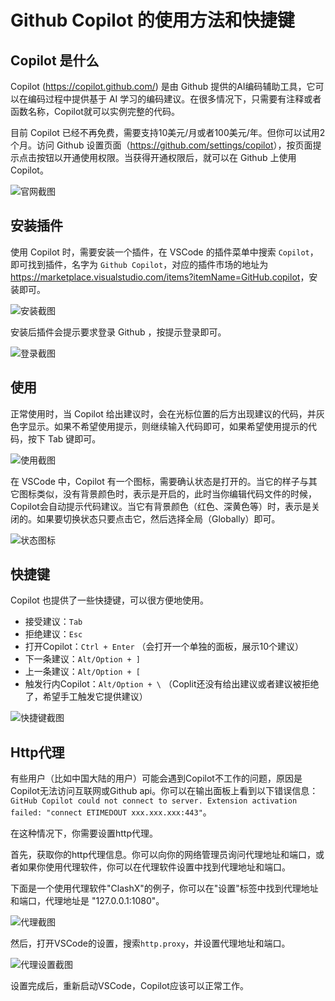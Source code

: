 # Github Copilot 的使用方法和快捷键

## Copilot 是什么

Copilot (<https://copilot.github.com/>) 是由 Github 提供的AI编码辅助工具，它可以在编码过程中提供基于 AI 学习的编码建议。在很多情况下，只需要有注释或者函数名称，Copilot就可以实例完整的代码。

目前 Copilot 已经不再免费，需要支持10美元/月或者100美元/年。但你可以试用2个月。访问 Github 设置页面（<https://github.com/settings/copilot>），按页面提示点击按钮以开通使用权限。当获得开通权限后，就可以在 Github 上使用 Copilot。

![官网截图](/attachments/vscode/copilot-usage-and-shortcut/01.website.png)

## 安装插件

使用 Copilot 时，需要安装一个插件，在 VSCode 的插件菜单中搜索 `Copilot`，即可找到插件，名字为 `Github Copilot`，对应的插件市场的地址为<https://marketplace.visualstudio.com/items?itemName=GitHub.copilot>，安装即可。

![安装截图](/attachments/vscode/copilot-usage-and-shortcut/02.install.png)

安装后插件会提示要求登录 Github ，按提示登录即可。

![登录截图](/attachments/vscode/copilot-usage-and-shortcut/03.login.png)

## 使用

正常使用时，当 Copilot 给出建议时，会在光标位置的后方出现建议的代码，并灰色字显示。如果不希望使用提示，则继续输入代码即可，如果希望使用提示的代码，按下 Tab 键即可。

![使用截图](/attachments/vscode/copilot-usage-and-shortcut/04.completion.png)

在 VSCode 中，Copilot 有一个图标，需要确认状态是打开的。当它的样子与其它图标类似，没有背景颜色时，表示是开启的，此时当你编辑代码文件的时候，Copilot会自动提示代码建议。当它有背景颜色（红色、深黄色等）时，表示是关闭的。如果要切换状态只要点击它，然后选择全局（Globally）即可。

![状态图标](/attachments/vscode/copilot-usage-and-shortcut/05.icon.png)

## 快捷键

Copilot 也提供了一些快捷键，可以很方便地使用。

- 接受建议：`Tab`
- 拒绝建议：`Esc`
- 打开Copilot：`Ctrl + Enter` （会打开一个单独的面板，展示10个建议）
- 下一条建议：`Alt/Option + ]`
- 上一条建议：`Alt/Option + [`
- 触发行内Copilot：`Alt/Option + \` （Coplit还没有给出建议或者建议被拒绝了，希望手工触发它提供建议）

![快捷键截图](/attachments/vscode/copilot-usage-and-shortcut/06.shortcut.jpg)

## Http代理

有些用户（比如中国大陆的用户）可能会遇到Copilot不工作的问题，原因是Copilot无法访问互联网或Github api。你可以在输出面板上看到以下错误信息：`GitHub Copilot could not connect to server. Extension activation failed: "connect ETIMEDOUT xxx.xxx.xxx:443"`。

在这种情况下，你需要设置http代理。

首先，获取你的http代理信息。你可以向你的网络管理员询问代理地址和端口，或者如果你使用代理软件，你可以在代理软件设置中找到代理地址和端口。

下面是一个使用代理软件"ClashX"的例子，你可以在"设置"标签中找到代理地址和端口，代理地址是 "127.0.0.1:1080"。

![代理截图](/attachments/vscode/copilot-usage-and-shortcut/07.proxy.png)

然后，打开VSCode的设置，搜索`http.proxy`，并设置代理地址和端口。

![代理设置截图](/attachments/vscode/copilot-use-and-shortcut/08.proxy-settings.png)

设置完成后，重新启动VSCode，Copilot应该可以正常工作。
